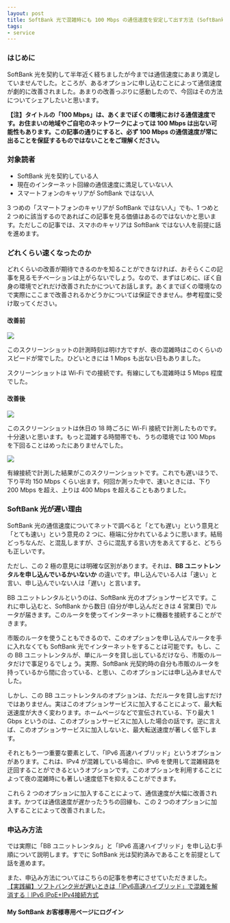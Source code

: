 ```yaml
---
layout: post
title: SoftBank 光で混雑時にも 100 Mbps の通信速度を安定して出す方法 (SoftBank 回線未契約者対象)
tags:
- service
---
```


### はじめに
SoftBank 光を契約して半年近く経ちましたが今までは通信速度にあまり満足していませんでした。ところが、あるオプションに申し込むことによって通信速度が劇的に改善されました。あまりの改善っぷりに感動したので、今回はその方法についてシェアしたいと思います。

**【注】タイトルの「100 Mbps」は、あくまでぼくの環境における通信速度です。お住まいの地域やご自宅のネットワークによっては 100 Mbps は出ない可能性もあります。この記事の通りにすると、必ず 100 Mbps の通信速度が常に出ることを保証するものではないことをご理解ください。**

### 対象読者
- SoftBank 光を契約している人
- 現在のインターネット回線の通信速度に満足していない人
- スマートフォンのキャリアが SoftBank ではない人

3 つめの「スマートフォンのキャリアが SoftBank ではない人」でも、1 つめと 2 つめに該当するのであればこの記事を見る価値はあるのではないかと思います。ただしこの記事では、スマホのキャリアは SoftBank ではない人を前提に話を進めます。

### どれくらい速くなったのか
どれくらいの改善が期待できるのかを知ることができなければ、おそらくこの記事を見るモチベーションは上がらないでしょう。なので、まずはじめに、ぼく自身の環境でどれだけ改善されたかについてお話します。あくまでぼくの環境なので実際にここまで改善されるかどうかについては保証できません。参考程度に受け取ってください。

#### 改善前
![](/content/images/2018/10/before_bb_unit.png)

このスクリーンショットの計測時刻は明け方ですが、夜の混雑時はこのくらいのスピードが常でした。ひどいときには 1 Mbps も出ない日もありました。

スクリーンショットは Wi-Fi での接続です。有線にしても混雑時は 5 Mbps 程度でした。

#### 改善後
![](/content/images/2018/10/after_bb_unit_wifi.png)

このスクリーンショットは休日の 18 時ごろに Wi-Fi 接続で計測したものです。十分速いと思います。もっと混雑する時間帯でも、うちの環境では 100 Mbps を下回ることはめったにありませんでした。

![](/content/images/2018/10/after_bb_unit_wire.png)

有線接続で計測した結果がこのスクリーンショットです。これでも遅いほうで、下り平均 150 Mbps くらい出ます。何回か測った中で、速いときには、下り 200 Mbps を超え、上りは 400 Mbps を超えることもありました。

### SoftBank 光が遅い理由
SoftBank 光の通信速度についてネットで調べると「とても遅い」という意見と「とても速い」という意見の 2 つに、極端に分かれているように思います。結局どっちなんだ、と混乱しますが、さらに混乱する言い方をあえてすると、どちらも正しいです。

ただし、この 2 極の意見には明確な区別があります。それは、**BB ユニットレンタルを申し込んでいるかいないか** の違いです。申し込んでいる人は「速い」と言い、申し込んでいない人は「遅い」と言います。

BB ユニットレンタルというのは、SoftBank 光のオプションサービスです。これに申し込むと、SoftBank から数日 (自分が申し込んだときは 4 営業日) でルータが届きます。このルータを使ってインターネットに機器を接続することができます。

市販のルータを使うこともできるので、このオプションを申し込んでルータを手に入れなくても SoftBank 光でインターネットをすることは可能です。もし、この BB ユニットレンタルが、単にルータを貸し出しているだけなら、市販のルータだけで事足りるでしょう。実際、SoftBank 光契約時の自分も市販のルータを持っているから間に合っている、と思い、このオプションには申し込みませんでした。

しかし、この BB ユニットレンタルのオプションは、ただルータを貸し出すだけではありません。実はこのオプションサービスに加入することによって、最大転送速度が大きく変わります。ホームページなどで宣伝されている、下り最大 1 Gbps というのは、このオプションサービスに加入した場合の話です。逆に言えば、このオプションサービスに加入しないと、最大転送速度が著しく低下します。

それともう一つ重要な要素として、「IPv6 高速ハイブリッド」というオプションがあります。これは、IPv4 が混雑している場合に、IPv6 を使用して混雑経路を迂回することができるというオプションです。このオプションを利用することによって夜の混雑時にも著しい速度低下を抑えることができます。

これら 2 つのオプションに加入することによって、通信速度が大幅に改善されます。かつては通信速度が遅かったうちの回線も、この 2 つのオプションに加入することによって改善されました。

### 申込み方法
では実際に「BB ユニットレンタル」と「IPv6 高速ハイブリッド」を申し込む手順について説明します。すでに SoftBank 光は契約済みであることを前提として話を進めます。

また、申込み方法についてはこちらの記事を参考にさせていただきました。  
[【実践編】ソフトバンク光が遅いときは「IPv6高速ハイブリッド」で混雑を解消する｜IPv6 IPoE+IPv4接続方式](https://www.odorikoblog.net/entry/hybrid/)

#### My SoftBank お客様専用ページにログイン
